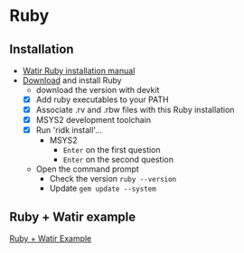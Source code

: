 # Ruby

## Installation

* [Watir Ruby installation manual](http://watir.com/guides/ruby/)
* [Download](https://rubyinstaller.org/) and install Ruby
    * download the version with devkit
    * [x] Add ruby executables to your PATH
    * [x] Associate .rv and .rbw files with this Ruby installation
    * [x] MSYS2 development toolchain
    * [x] Run 'ridk install'...
        * MSYS2
            * `Enter` on the first question
            * `Enter` on the second question
    * Open the command prompt
        * Check the version `ruby --version`
        * Update `gem update --system`

## Ruby + Watir example

[Ruby + Watir Example](Ruby_Watir_Example/Ruby_Watir_Example.md)